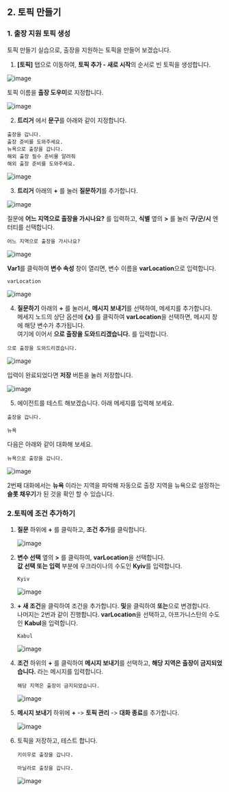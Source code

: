## 2. 토픽 만들기

### 1. 출장 지원 토픽 생성
토픽 만들기 실습으로, 출장을 지원하는 토픽을 만들어 보겠습니다.

1. **[토픽]** 탭으로 이동하여, **토픽 추가 - 새로 시작**의 순서로 빈 토픽을 생성합니다.
  
  ![image](https://github.com/user-attachments/assets/d4c03786-da50-4ecc-a9ef-176737a8ba33)
  
  토픽 이름을 **출장 도우미**로 지정합니다.

![image](https://github.com/user-attachments/assets/6760d868-8d4b-4cb9-856f-008d54d546a2)

2. **트리거** 에서 **문구**를 아래와 같이 지정합니다.

```
출장을 갑니다.
출장 준비를 도와주세요.
뉴욕으로 출장을 갑니다.
해외 출장 필수 준비물 알려줘
해외 출장 준비를 도와주세요.
```

  ![image](https://github.com/user-attachments/assets/65803e08-fc83-46d5-a25a-fa2a34a3b56f)


  3. **트리거** 아래의 **+** 를 눌러 **질문하기**를 추가합니다.

   ![image](https://github.com/user-attachments/assets/8af6022d-f07b-49c8-af6e-d5b062b8aa91)

   질문에 **어느 지역으로 출장을 가시나요?** 를 입력하고, **식별** 옆의 **>** 를 눌러 **구/군/시** 엔터티를 선택합니다.

  ```
  어느 지역으로 출장을 가시나요?
  ```
    
  ![image](https://github.com/user-attachments/assets/6966ade0-21f4-4589-837f-91a795c1674c)

    
  **Var1**를 클릭하여 **변수 속성** 창이 열리면, 변수 이름을 **varLocation**으로 입력합니다.
  ```
  varLocation
  ```
    
  ![image](https://github.com/user-attachments/assets/27e658f4-0488-4baa-9348-047bb3feb431)

  4. **질문하기** 아래의 **+** 를 눌러서, **메시지 보내기**를 선택하여, 메세지를 추가합니다.</br>
   메세지 노드의 상단 옵션에 **{x}** 를 클릭하여 **varLocation**을 선택하면, 메시지 창에 해당 변수가 추가됩니다.</br>
  여기에 이어서 **으로 출장을 도와드리겠습니다.** 를 입력합니다.
  ```
  으로 출장을 도와드리겠습니다.
  ```
    
  ![image](https://github.com/user-attachments/assets/4eab23cf-d39d-4ff6-92ad-95311058bd78)
    
  입력이 완료되었다면 **저장** 버튼을 눌러 저장합니다.
    
  ![image](https://github.com/user-attachments/assets/95ee2847-d22f-4e4b-a0bc-3f020b451a6b)

  5. 에이전트를 테스트 해보겠습니다. 아래 메세지를 입력해 보세요.

  ```
  출장을 갑니다.
  ```
  ```
  뉴욕
  ```
다음은 아래와 같이 대화해 보세요.
    
  ```
  뉴욕으로 출장을 갑니다.
  ```
  ![image](https://github.com/user-attachments/assets/06cccda3-05e8-4c2c-8fe9-01d13da54a94)
    
  2번째 대화에서는 **뉴욕** 이라는 지역을 파악해 자동으로 출장 지역을 뉴욕으로 설정하는 **슬롯 채우기**가 된 것을 확인 할 수 있습니다. 

### 2.토픽에 조건 추가하기 

1. **질문** 하위에 **+** 를 클릭하고, **조건 추가**를 클릭합니다.
   
    ![image](https://github.com/user-attachments/assets/69f8b353-dbf4-456c-8c45-4e4987ad2368)

2. **변수 선택** 옆의 **>** 를 클릭하여, **varLocation**을 선택합니다.</br>
   **값 선택 또는 입력** 부분에 우크라이나의 수도인 **Kyiv**를 입력합니다.
   
   ```
   Kyiv
   ```

    ![image](https://github.com/user-attachments/assets/6fb54980-81ac-4e0a-98b2-6be22ee5dfb7)

3. **+ 새 조건**을 클릭하여 조건을 추가합니다. **및**을 클릭하여 **또는**으로 변경합니다.</br>
   나머지는 2번과 같이 진행합니다. **varLocation**을 선택하고, 아프가니스탄의 수도인 **Kabul**을 입력합니다.

   ```
   Kabul
   ```

    ![image](https://github.com/user-attachments/assets/1eac48e8-d4c8-477c-8f7c-e26410ec419f)

5. **조건** 하위의 **+** 를 클릭하여 **메시지 보내기**를 선택하고, **해당 지역은 출장이 금지되었습니다.** 라는 메시지를 입력합니다.
   ```
   해당 지역은 출장이 금지되었습니다.
   ```
    ![image](https://github.com/user-attachments/assets/0fccf646-a51d-4610-a0c6-9a83a5c80ce7)

7. **메시지 보내기** 하위에 **+** -> **토픽 관리** -> **대화 종료**를 추가합니다.
   
    ![image](https://github.com/user-attachments/assets/83a4d9ed-ae9e-4772-8ea7-f60a8afc4277)


8. 토픽을 저장하고, 테스트 합니다.

    ```
    키이우로 출장을 갑니다.
    ```
    ```
    마닐라로 출장을 갑니다.
    ```

   ![image](https://github.com/user-attachments/assets/29ecb90f-9a36-4616-93f7-9c0c6f36d25c)
